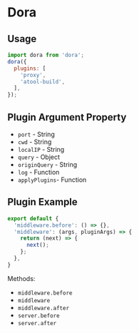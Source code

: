 # Dora

## Usage

```javascript
import dora from 'dora';
dora({
  plugins: [
    'proxy',
    'atool-build',
  ],
});
```


## Plugin Argument Property

- `port` - String
- `cwd` - String
- `localIP` - String
- `query` - Object
- `originQuery` - String
- `log` - Function
- `applyPlugins`- Function


## Plugin Example

```javascript
export default {
  'middleware.before': () => {},
  'middleware': (args, pluginArgs) => {
    return (next) => {
      next();
    };
  },
}
```

Methods:

- `middleware.before`
- `middleware`
- `middleware.after`
- `server.before`
- `server.after`

